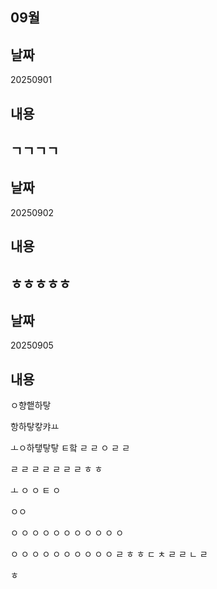09월    
---    

## 날짜
20250901

## 내용
ㄱㄱㄱㄱ    
---    

## 날짜
20250902

## 내용
ㅎㅎㅎㅎㅎ    
---    

## 날짜
20250905

## 내용
ㅇ향햍하탛

항하탛캏캬ㅛ

ㅗㅇ하탷탛탛
ㅌ핰
ㄹ
ㄹ
ㅇ
ㄹ
ㄹ

ㄹ
ㄹ
ㄹ
ㄹ
ㄹ
ㄹ
ㄹ
ㅎ
ㅎ

ㅗ
ㅇ
ㅇ
ㅌ
ㅇ

ㅇㅇ

ㅇ
ㅇ
ㅇ
ㅇ
ㅇ
ㅇ
ㅇ
ㅇ
ㅇ
ㅇ
ㅇ

ㅇ
ㅇ
ㅇ
ㅇ
ㅇ
ㅇ
ㅇ
ㅇ
ㅇ
ㅇ
ㄹ
ㅎ
ㅎ
ㄷ
ㅊ
ㄹ
ㄹ
ㄴ
ㄹ

ㅎ